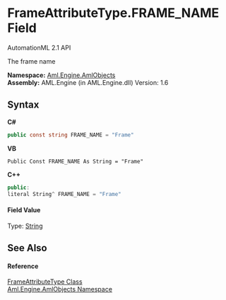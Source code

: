 # FrameAttributeType.FRAME_NAME Field
AutomationML 2.1 API 

The frame name

**Namespace:**&nbsp;<a href="N_Aml_Engine_AmlObjects">Aml.Engine.AmlObjects</a><br />**Assembly:**&nbsp;AML.Engine (in AML.Engine.dll) Version: 1.6

## Syntax

**C#**<br />
``` C#
public const string FRAME_NAME = "Frame"
```

**VB**<br />
``` VB
Public Const FRAME_NAME As String = "Frame"
```

**C++**<br />
``` C++
public:
literal String^ FRAME_NAME = "Frame"
```


#### Field Value
Type: <a href="https://docs.microsoft.com/dotnet/api/system.string" target="_parent" rel="noopener noreferrer">String</a>

## See Also


#### Reference
<a href="T_Aml_Engine_AmlObjects_FrameAttributeType">FrameAttributeType Class</a><br /><a href="N_Aml_Engine_AmlObjects">Aml.Engine.AmlObjects Namespace</a><br />